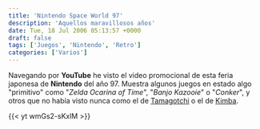 ```yaml
---
title: 'Nintendo Space World 97'
description: 'Aquellos maravillosos años'
date: Tue, 18 Jul 2006 05:13:57 +0000
draft: false
tags: ['Juegos', 'Nintendo', 'Retro']
categories: ['Varios']
---
```


Navegando por **YouTube** he visto el video promocional de esta feria japonesa de **Nintendo** del año 97. Muestra algunos juegos en estado algo "primitivo" como "_Zelda Ocarina of Time_", "_Banjo Kazooie_" o "_Conker_", y otros que no había visto nunca como el de [Tamagotchi](https://en.wikipedia.org/wiki/Tamagotchi) o el de [Kimba](/japon-dia-4-fuji-hakone-ginza-hibiya-shinjuku/).

{{< yt wmGs2-sKxlM >}}